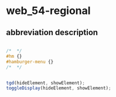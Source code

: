 # web_54-regional

## abbreviation description

```css

/*  */ 
#hm {}
#hamburger-menu {}
/*  */

```
```javascript

tgd(hideElement, showElement);
toggleDisplay(hideElement, showElement);

```
